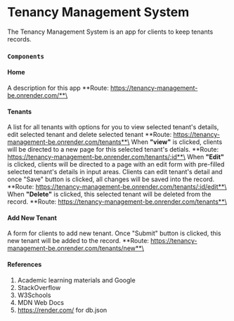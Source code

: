 # Tenancy Management System
The Tenancy Management System is an app for clients to keep tenants records.
### `Components`
#### Home
A description for this app
\**Route: https://tenancy-management-be.onrender.com/**\
#### Tenants
A list for all tenants with options for you to view selected tenant's details, edit selected tenant and delete selected tenant
\**Route: https://tenancy-management-be.onrender.com/tenants**\
When **"view"** is clicked, clients will be directed to a new page for this selected tenant's detials.
\**Route: https://tenancy-management-be.onrender.com/tenants/:id**\
When **"Edit"** is clicked, clients will be directed to a page with an edit form with pre-filled selected tenant's details in input areas. Clients can edit tenant's detail and once "Save" button is clicked, all changes will be saved into the record.
\**Route: https://tenancy-management-be.onrender.com/tenants/:id/edit**\
When **"Delete"** is clicked, this selected tenant will be deleted from the record.
\**Route: https://tenancy-management-be.onrender.com/tenants**\
#### Add New Tenant
A form for clients to add new tenant. Once "Submit" button is clicked, this new tenant will be added to the record.
\**Route: https://tenancy-management-be.onrender.com/tenants/new**\
#### References
1. Academic learning materials and Google
2. StackOverflow
3. W3Schools
4. MDN Web Docs
5. https://render.com/ for db.json








